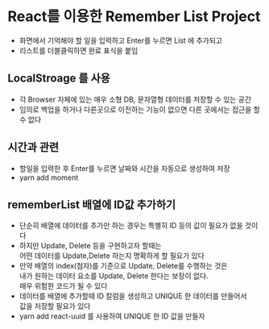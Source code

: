 # React를 이용한 Remember List Project

- 화면에서 기억해야 할 일을 입력하고 Enter를 누르면 List 에 추가되고
- 리스트를 더블클릭하면 완료 표식을 붙임

## LocalStroage 를 사용

- 각 Browser 자체에 있는 매우 소형 DB, 문자열형 데이터를 저장할 수 있는 공간
- 임의로 백업을 하거나 다른곳으로 이전하는 기능이 없으면 다른 곳에서는 접근을 할 수 없다

## 시간과 관련

- 할일을 입력한 후 Enter를 누르면 날짜와 시간을 자동으로 생성하여 저장
- yarn add moment

## rememberList 배열에 ID값 추가하기

- 단순히 배열에 데이터를 추가만 하는 경우는 특별히 ID 등의 값이 필요가 없을 것이다
- 하지만 Update, Delete 등을 구현하고자 할때는  
  어떤 데이터를 Update,Delete 하는지 명확하게 할 필요가 있다
- 만약 배열의 index(첨자)를 기준으로 Update, Delete를 수행하는 것은  
  내가 원하는 데이터 요소를 Update, Delete 한다는 보장이 없다.  
  매우 위험한 코드가 될 수 있다
- 데이터를 배열에 추가할때 ID 칼럼을 생성하고 UNIQUE 한 데이터를 만들어서  
  값을 저장할 필요가 있다
- yarn add react-uuid 를 사용하여 UNIQUE 한 ID 값을 만들자

